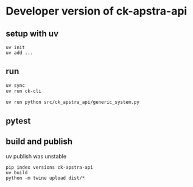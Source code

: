 # Developer version of ck-apstra-api


## setup with uv


```
uv init
uv add ...
```


## run


```sh
uv sync
uv run ck-cli
```


```sh
uv run python src/ck_apstra_api/generic_system.py
```

## pytest


## build and publish

uv publish was unstable
```
pip index versions ck-apstra-api
uv build
python -m twine upload dist/*
```


